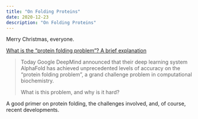 ```yaml
---
title: "On Folding Proteins"
date: 2020-12-23
description: "On Folding Proteins"
---
```


Merry Christmas, everyone. 

[What is the “protein folding problem”? A brief explanation](https://rootsofprogress.org/alphafold-protein-folding-explainer)

> Today Google DeepMind announced that their deep learning system AlphaFold has achieved unprecedented levels of accuracy on the “protein folding problem”, a grand challenge problem in computational biochemistry.
> 
> What is this problem, and why is it hard?

A good primer on protein folding, the challenges involved, and, of course, recent developments. 